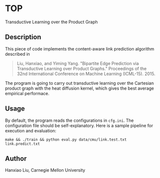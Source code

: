 # TOP
Transductive Learning over the Product Graph

## Description
This piece of code implements the content-aware link prediction algorithm described in

> Liu, Hanxiao, and Yiming Yang. "Bipartite Edge Prediction via Transductive Learning over Product Graphs." Proceedings of the 32nd International Conference on Machine Learning (ICML-15). 2015.

The program is going to carry out transductive learning over the Cartesian product graph with the heat diffusion kernel, which gives the best average empirical performace. 

## Usage
By default, the program reads the configurations in `cfg.ini`. The configuration file should be self-explanatory. Here is a sample pipeline for execution and evaluation:
```
make && ./train && python eval.py data/cmu/link.test.txt link.predict.txt
```

## Author
Hanxiao Liu, Carnegie Mellon University
